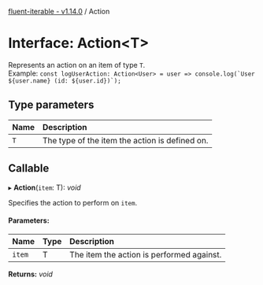 [fluent-iterable - v1.14.0](../README.md) / Action

# Interface: Action<T\>

Represents an action on an item of type `T`.<br>
  Example: ``const logUserAction: Action<User> = user => console.log(`User ${user.name} (id: ${user.id})`);``

## Type parameters

Name | Description |
:------ | :------ |
`T` | The type of the item the action is defined on.    |

## Callable

▸ **Action**(`item`: T): *void*

Specifies the action to perform on `item`.

#### Parameters:

Name | Type | Description |
:------ | :------ | :------ |
`item` | T | The item the action is performed against.    |

**Returns:** *void*
